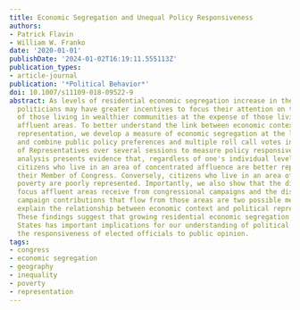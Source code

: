 ```yaml
---
title: Economic Segregation and Unequal Policy Responsiveness
authors:
- Patrick Flavin
- William W. Franko
date: '2020-01-01'
publishDate: '2024-01-02T16:19:11.555113Z'
publication_types:
- article-journal
publication: '*Political Behavior*'
doi: 10.1007/s11109-018-09522-9
abstract: As levels of residential economic segregation increase in the United States,
  politicians may have greater incentives to focus their attention on the demands
  of those living in wealthier communities at the expense of those living in less
  affluent areas. To better understand the link between economic context and political
  representation, we develop a measure of economic segregation at the local level
  and combine public policy preferences and multiple roll call votes in the House
  of Representatives over several sessions to measure policy responsiveness. Our empirical
  analysis presents evidence that, regardless of one's individual level of income,
  citizens who live in an area of concentrated affluence are better represented by
  their Member of Congress. Conversely, citizens who live in an area of concentrated
  poverty are poorly represented. Importantly, we also show that the disproportionate
  focus affluent areas receive from congressional campaigns and the disproportionate
  campaign contributions that flow from those areas are two possible mechanisms that
  explain the relationship between economic context and political representation.
  These findings suggest that growing residential economic segregation in the United
  States has important implications for our understanding of political equality and
  the responsiveness of elected officials to public opinion.
tags:
- congress
- economic segregation
- geography
- inequality
- poverty
- representation
---
```

